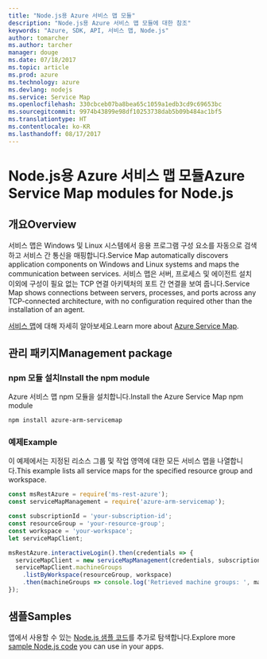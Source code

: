 ```yaml
---
title: "Node.js용 Azure 서비스 맵 모듈"
description: "Node.js용 Azure 서비스 맵 모듈에 대한 참조"
keywords: "Azure, SDK, API, 서비스 맵, Node.js"
author: tomarcher
ms.author: tarcher
manager: douge
ms.date: 07/18/2017
ms.topic: article
ms.prod: azure
ms.technology: azure
ms.devlang: nodejs
ms.service: Service Map
ms.openlocfilehash: 330cbceb07ba8bea65c1059a1edb3cd9c69653bc
ms.sourcegitcommit: 9974b43899e98df10253738dab5b09b484ac1bf5
ms.translationtype: HT
ms.contentlocale: ko-KR
ms.lasthandoff: 08/17/2017
---
```

# <a name="azure-service-map-modules-for-nodejs"></a><span data-ttu-id="e3c0b-104">Node.js용 Azure 서비스 맵 모듈</span><span class="sxs-lookup"><span data-stu-id="e3c0b-104">Azure Service Map modules for Node.js</span></span>

## <a name="overview"></a><span data-ttu-id="e3c0b-105">개요</span><span class="sxs-lookup"><span data-stu-id="e3c0b-105">Overview</span></span>

<span data-ttu-id="e3c0b-106">서비스 맵은 Windows 및 Linux 시스템에서 응용 프로그램 구성 요소를 자동으로 검색하고 서비스 간 통신을 매핑합니다.</span><span class="sxs-lookup"><span data-stu-id="e3c0b-106">Service Map automatically discovers application components on Windows and Linux systems and maps the communication between services.</span></span> <span data-ttu-id="e3c0b-107">서비스 맵은 서버, 프로세스 및 에이전트 설치 이외에 구성이 필요 없는 TCP 연결 아키텍처의 포트 간 연결을 보여 줍니다.</span><span class="sxs-lookup"><span data-stu-id="e3c0b-107">Service Map shows connections between servers, processes, and ports across any TCP-connected architecture, with no configuration required other than the installation of an agent.</span></span>

<span data-ttu-id="e3c0b-108">[서비스 맵](https://docs.microsoft.com/azure/operations-management-suite/operations-management-suite-service-map)에 대해 자세히 알아보세요.</span><span class="sxs-lookup"><span data-stu-id="e3c0b-108">Learn more about [Azure Service Map](https://docs.microsoft.com/azure/operations-management-suite/operations-management-suite-service-map).</span></span>

## <a name="management-package"></a><span data-ttu-id="e3c0b-109">관리 패키지</span><span class="sxs-lookup"><span data-stu-id="e3c0b-109">Management package</span></span>

### <a name="install-the-npm-module"></a><span data-ttu-id="e3c0b-110">npm 모듈 설치</span><span class="sxs-lookup"><span data-stu-id="e3c0b-110">Install the npm module</span></span>

<span data-ttu-id="e3c0b-111">Azure 서비스 맵 npm 모듈을 설치합니다.</span><span class="sxs-lookup"><span data-stu-id="e3c0b-111">Install the Azure Service Map npm module</span></span>

```bash
npm install azure-arm-servicemap
```

### <a name="example"></a><span data-ttu-id="e3c0b-112">예제</span><span class="sxs-lookup"><span data-stu-id="e3c0b-112">Example</span></span>

<span data-ttu-id="e3c0b-113">이 예제에서는 지정된 리소스 그룹 및 작업 영역에 대한 모든 서비스 맵을 나열합니다.</span><span class="sxs-lookup"><span data-stu-id="e3c0b-113">This example lists all service maps for the specified resource group and workspace.</span></span>

```javascript
const msRestAzure = require('ms-rest-azure');
const serviceMapManagement = require('azure-arm-servicemap');

const subscriptionId = 'your-subscription-id';
const resourceGroup = 'your-resource-group';
const workspace = 'your-workspace';
let serviceMapClient;

msRestAzure.interactiveLogin().then(credentials => {
  serviceMapClient = new serviceMapManagement(credentials, subscriptionId);
  serviceMapClient.machineGroups
    .listByWorkspace(resourceGroup, workspace)
    .then(machineGroups => console.log('Retrieved machine groups: ', machineGroups));
});
```

## <a name="samples"></a><span data-ttu-id="e3c0b-114">샘플</span><span class="sxs-lookup"><span data-stu-id="e3c0b-114">Samples</span></span>

<span data-ttu-id="e3c0b-115">앱에서 사용할 수 있는 [Node.js 샘플 코드](https://azure.microsoft.com/resources/samples/?platform=nodejs)를 추가로 탐색합니다.</span><span class="sxs-lookup"><span data-stu-id="e3c0b-115">Explore more [sample Node.js code](https://azure.microsoft.com/resources/samples/?platform=nodejs) you can use in your apps.</span></span>
